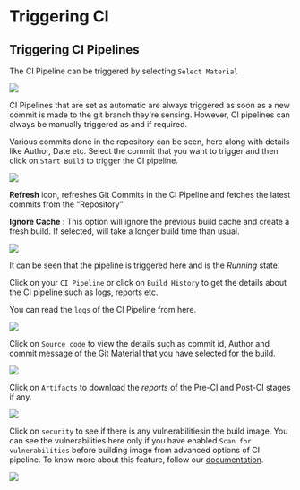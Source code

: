 # Triggering CI

## Triggering CI Pipelines

The CI Pipeline can be triggered by selecting `Select Material`

![](https://devtron-public-asset.s3.us-east-2.amazonaws.com/images/deploying-application/triggering-ci/select-material.jpg)

CI Pipelines that are set as automatic are always triggered as soon as a new commit is made to the git branch they're sensing. However, CI pipelines can always be manually triggered as and if required.

Various commits done in the repository can be seen, here along with details like Author, Date etc. Select the commit that you want to trigger and then click on `Start Build` to trigger the CI pipeline.

![](https://devtron-public-asset.s3.us-east-2.amazonaws.com/images/deploying-application/triggering-ci/start-build-1.jpg)


**Refresh** icon, refreshes Git Commits in the CI Pipeline and fetches the latest commits from the “Repository”

**Ignore Cache** : This option will ignore the previous build cache and create a fresh build. If selected, will take a longer build time than usual.

![](https://devtron-public-asset.s3.us-east-2.amazonaws.com/images/deploying-application/triggering-ci/build-history.jpg)

It can be seen that the pipeline is triggered here and is the _Running_ state.

Click on your `CI Pipeline` or click on `Build History` to get the details about the CI pipeline such as logs, reports etc.

You can read the `logs` of the CI Pipeline from here.

![](https://devtron-public-asset.s3.us-east-2.amazonaws.com/images/deploying-application/triggering-ci/build-history-logs.jpg)

Click on `Source code` to view the details such as commit id, Author and commit message of the Git Material that you have selected for the build.

![](https://devtron-public-asset.s3.us-east-2.amazonaws.com/images/deploying-application/triggering-ci/build-history-sc.jpg)

Click on `Artifacts` to download the _reports_ of the Pre-CI and Post-CI stages if any.

![](https://devtron-public-asset.s3.us-east-2.amazonaws.com/images/deploying-application/triggering-ci/build-history-artifacts.jpg)

Click on `security` to see if there is any vulnerabilitiesin the build image. You can see the vulnerabilities here only if you have enabled `Scan for vulnerabilities` before building image from advanced options of CI pipeline. To know more about this feature, follow our [documentation](../security-features.md).

![](https://devtron-public-asset.s3.us-east-2.amazonaws.com/images/deploying-application/triggering-ci/build-history-security.jpg)

